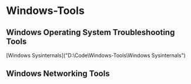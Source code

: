 # Windows-Tools

## Windows Operating System Troubleshooting Tools

[Windows Sysinternals]("D:\Code\Windows-Tools\Windows Sysinternals")
## Windows Networking Tools